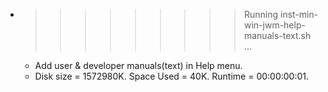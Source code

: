 * >>>>>>>>> Running inst-min-win-jwm-help-manuals-text.sh ...
  * Add user & developer manuals(text) in Help menu.
  * Disk size = 1572980K. Space Used = 40K. Runtime = 00:00:00:01.
